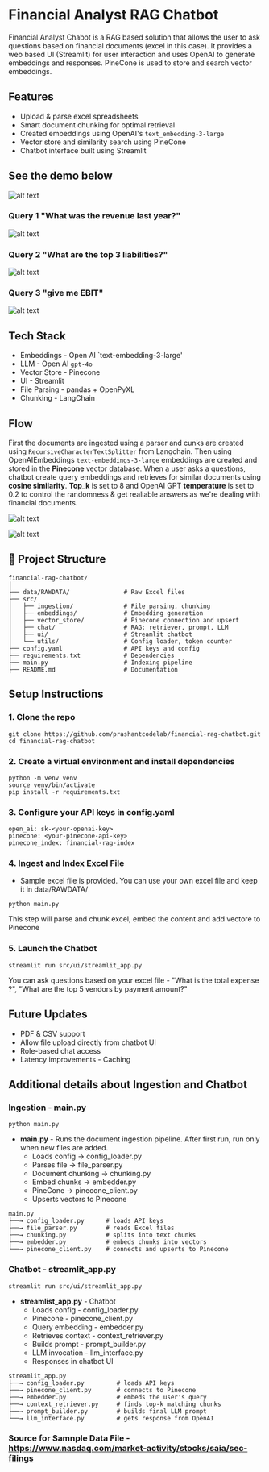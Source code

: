# Financial Analyst RAG Chatbot

Financial Analyst Chabot is a RAG based solution that allows the user to ask questions based on financial documents (excel in this case). It provides a web based UI (Streamlit) for user interaction and uses OpenAI to generate embeddings and responses. PineCone is used to store and search vector embeddings. 


## Features
* Upload & parse excel spreadsheets
* Smart document chunking for optimal retrieval
* Created embeddings using OpenAI's `text_embedding-3-large`
* Vector store and similarity search using PineCone
* Chatbot interface built using Streamlit

## See the demo below
![alt text](<img/financial_chatbot _demo.gif>)

### Query 1 "What was the revenue last year?"
![alt text](img/query1.png)


### Query 2 "What are the top 3 liabilities?"
![alt text](img/query2.png)

### Query 3 "give me EBIT"
![alt text](img/query3.png)

## Tech Stack

* Embeddings - Open AI `text-embedding-3-large'
* LLM - Open AI `gpt-4o` 
* Vector Store - Pinecone
* UI - Streamlit
* File Parsing - pandas + OpenPyXL
* Chunking - LangChain

## Flow 

First the documents are ingested using a parser and cunks are created using `RecursiveCharacterTextSplitter` from Langchain. Then using OpenAIEmbeddings `text-embeddings-3-large` embeddings are created and stored in the **Pinecone** vector database. When a user asks a questions, chatbot create query embeddings and retrieves for similar documents using **cosine similarity**. **Top_k** is set to 8 and OpenAI GPT **temperature** is set to 0.2 to control the randomness & get realiable answers as we're dealing with financial documents.  

![alt text](img/Financial_Analyst_Chabot.png)

![alt text](img/financial_rag_flow.png)

## 📁 Project Structure

```
financial-rag-chatbot/
│
├── data/RAWDATA/               # Raw Excel files
├── src/
│   ├── ingestion/              # File parsing, chunking
│   ├── embeddings/             # Embedding generation
│   ├── vector_store/           # Pinecone connection and upsert
│   ├── chat/                   # RAG: retriever, prompt, LLM
│   ├── ui/                     # Streamlit chatbot
│   └── utils/                  # Config loader, token counter
├── config.yaml                 # API keys and config
├── requirements.txt            # Dependencies
├── main.py                     # Indexing pipeline
├── README.md                   # Documentation
```

## Setup Instructions
### 1. Clone the repo

```
git clone https://github.com/prashantcodelab/financial-rag-chatbot.git
cd financial-rag-chatbot
```
### 2. Create a virtual environment and install dependencies
```
python -m venv venv
source venv/bin/activate
pip install -r requirements.txt
```

### 3. Configure your API keys in config.yaml
```
open_ai: sk-<your-openai-key>
pinecone: <your-pinecone-api-key>
pinecone_index: financial-rag-index
```

### 4. Ingest and Index Excel File
* Sample excel file is provided. You can use your own excel file and keep it in data/RAWDATA/
```
python main.py
```
This step will parse and chunk excel, embed the content and add vectore to Pinecone

### 5. Launch the Chatbot
```
streamlit run src/ui/streamlit_app.py
```
You can ask questions based on your excel file - "What is the total expense ?", "What are the top 5 vendors by payment amount?"

## Future Updates
* PDF & CSV support
* Allow file upload directly from chatbot UI
* Role-based chat access
* Latency improvements - Caching

## Additional details about Ingestion and Chatbot
### Ingestion - main.py
`python main.py` <br>

* **main.py** - Runs the document ingestion pipeline. After first run, run only when new files are added.
    - Loads config -> config_loader.py
    - Parses file -> file_parser.py
    - Document chunking -> chunking.py
    - Embed chunks -> embedder.py
    - PineCone -> pinecone_client.py
    - Upserts vectors to Pinecone

```
main.py
├──→ config_loader.py      # loads API keys
├──→ file_parser.py        # reads Excel files
├──→ chunking.py           # splits into text chunks
├──→ embedder.py           # embeds chunks into vectors
└──→ pinecone_client.py    # connects and upserts to Pinecone
```
### Chatbot - streamlit_app.py
`streamlit run src/ui/streamlit_app.py`

* **streamlist_app.py** - Chatbot
    - Loads config - config_loader.py
    - Pinecone - pinecone_client.py
    - Query embedding - embedder.py
    - Retrieves context - context_retriever.py
    - Builds prompt - prompt_builder.py
    - LLM invocation - llm_interface.py
    - Responses in chatbot UI

```
streamlit_app.py
├──→ config_loader.py         # loads API keys
├──→ pinecone_client.py       # connects to Pinecone
├──→ embedder.py              # embeds the user's query
├──→ context_retriever.py     # finds top-k matching chunks
├──→ prompt_builder.py        # builds final LLM prompt
└──→ llm_interface.py         # gets response from OpenAI

```

### Source for Samnple Data File - https://www.nasdaq.com/market-activity/stocks/saia/sec-filings
